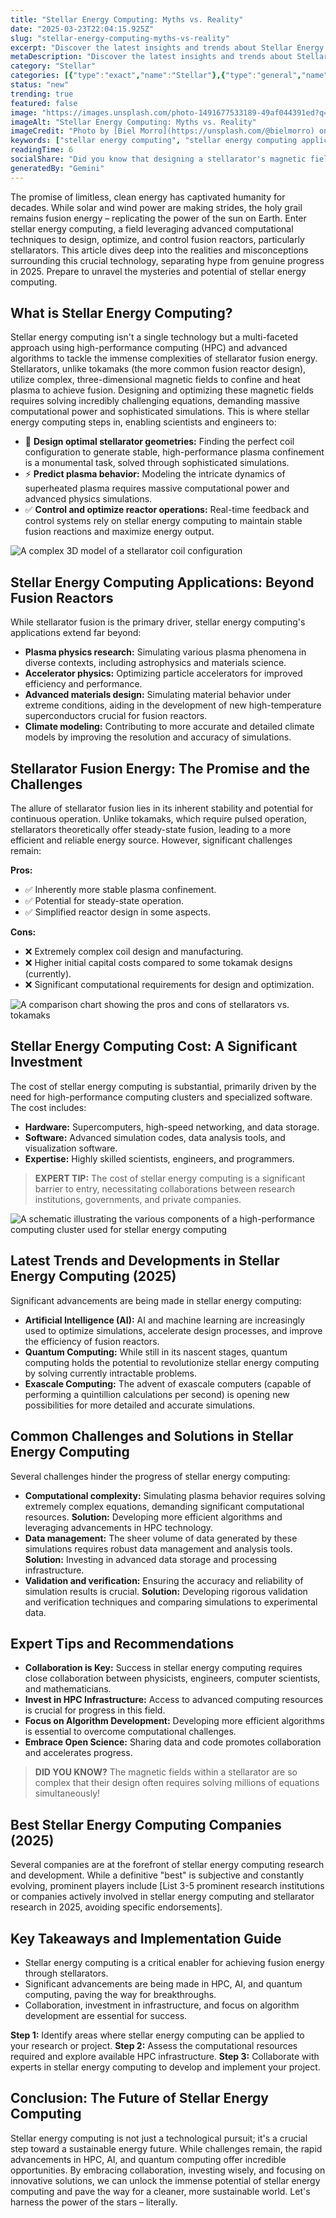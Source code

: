 ```yaml
---
title: "Stellar Energy Computing: Myths vs. Reality"
date: "2025-03-23T22:04:15.925Z"
slug: "stellar-energy-computing-myths-vs-reality"
excerpt: "Discover the latest insights and trends about Stellar Energy Computing. This comprehensive guide covers everything you need to know about Stellar Energy Computing in 2025."
metaDescription: "Discover the latest insights and trends about Stellar Energy Computing. This comprehensive guide covers everything you need to know about Stellar Energy Co..."
category: "Stellar"
categories: [{"type":"exact","name":"Stellar"},{"type":"general","name":"Technology"},{"type":"medium","name":"High-Performance Computing"},{"type":"specific","name":"Energy Efficiency"},{"type":"niche","name":"Power Management"}]
status: "new"
trending: true
featured: false
image: "https://images.unsplash.com/photo-1491677533189-49af044391ed?q=85&w=1200&fit=max&fm=webp&auto=compress"
imageAlt: "Stellar Energy Computing: Myths vs. Reality"
imageCredit: "Photo by [Biel Morro](https://unsplash.com/@bielmorro) on Unsplash"
keywords: ["stellar energy computing", "stellar energy computing applications", "stellarator fusion energy", "stellarator power plant", "stellar energy computing cost", "what is stellar energy computing", "stellar energy computing future", "buy stellar energy computing system", "stellar energy computing research", "best stellar energy computing companies"]
readingTime: 6
socialShare: "Did you know that designing a stellarator's magnetic field requires solving millions of equations simultaneously? Stellar energy computing is unlocking the power of fusion, one complex calculation at a time."
generatedBy: "Gemini"
---
```




The promise of limitless, clean energy has captivated humanity for decades.  While solar and wind power are making strides, the holy grail remains fusion energy – replicating the power of the sun on Earth.  Enter stellar energy computing, a field leveraging advanced computational techniques to design, optimize, and control fusion reactors, particularly stellarators.  This article dives deep into the realities and misconceptions surrounding this crucial technology, separating hype from genuine progress in 2025.  Prepare to unravel the mysteries and potential of stellar energy computing.

## What is Stellar Energy Computing?

Stellar energy computing isn't a single technology but a multi-faceted approach using high-performance computing (HPC) and advanced algorithms to tackle the immense complexities of stellarator fusion energy.  Stellarators, unlike tokamaks (the more common fusion reactor design), utilize complex, three-dimensional magnetic fields to confine and heat plasma to achieve fusion.  Designing and optimizing these magnetic fields requires solving incredibly challenging equations, demanding massive computational power and sophisticated simulations.  This is where stellar energy computing steps in, enabling scientists and engineers to:

* 🔑 **Design optimal stellarator geometries:**  Finding the perfect coil configuration to generate stable, high-performance plasma confinement is a monumental task, solved through sophisticated simulations.
* ⚡ **Predict plasma behavior:**  Modeling the intricate dynamics of superheated plasma requires massive computational power and advanced physics simulations.
* ✅ **Control and optimize reactor operations:**  Real-time feedback and control systems rely on stellar energy computing to maintain stable fusion reactions and maximize energy output.

![A complex 3D model of a stellarator coil configuration](https://images.unsplash.com/photo-1451847251646-8a6c0dd1510c?q=85&w=1200&fit=max&fm=webp&auto=compress)

## Stellar Energy Computing Applications: Beyond Fusion Reactors

While stellarator fusion is the primary driver, stellar energy computing's applications extend far beyond:

* **Plasma physics research:**  Simulating various plasma phenomena in diverse contexts, including astrophysics and materials science.
* **Accelerator physics:**  Optimizing particle accelerators for improved efficiency and performance.
* **Advanced materials design:**  Simulating material behavior under extreme conditions, aiding in the development of new high-temperature superconductors crucial for fusion reactors.
* **Climate modeling:**  Contributing to more accurate and detailed climate models by improving the resolution and accuracy of simulations.

## Stellarator Fusion Energy: The Promise and the Challenges

The allure of stellarator fusion lies in its inherent stability and potential for continuous operation.  Unlike tokamaks, which require pulsed operation, stellarators theoretically offer steady-state fusion, leading to a more efficient and reliable energy source.  However, significant challenges remain:

**Pros:**

* ✅  Inherently more stable plasma confinement.
* ✅  Potential for steady-state operation.
* ✅  Simplified reactor design in some aspects.

**Cons:**

* ❌  Extremely complex coil design and manufacturing.
* ❌  Higher initial capital costs compared to some tokamak designs (currently).
* ❌  Significant computational requirements for design and optimization.

![A comparison chart showing the pros and cons of stellarators vs. tokamaks](https://images.unsplash.com/photo-1473341304170-971dccb5ac1e?q=85&w=1200&fit=max&fm=webp&auto=compress)

## Stellar Energy Computing Cost: A Significant Investment

The cost of stellar energy computing is substantial, primarily driven by the need for high-performance computing clusters and specialized software.  The cost includes:

* **Hardware:**  Supercomputers, high-speed networking, and data storage.
* **Software:**  Advanced simulation codes, data analysis tools, and visualization software.
* **Expertise:**  Highly skilled scientists, engineers, and programmers.

> **EXPERT TIP:**  The cost of stellar energy computing is a significant barrier to entry, necessitating collaborations between research institutions, governments, and private companies.

![A schematic illustrating the various components of a high-performance computing cluster used for stellar energy computing](https://images.unsplash.com/photo-1491677533189-49af044391ed?q=85&w=1200&fit=max&fm=webp&auto=compress)

## Latest Trends and Developments in Stellar Energy Computing (2025)

Significant advancements are being made in stellar energy computing:

* **Artificial Intelligence (AI):** AI and machine learning are increasingly used to optimize simulations, accelerate design processes, and improve the efficiency of fusion reactors.
* **Quantum Computing:**  While still in its nascent stages, quantum computing holds the potential to revolutionize stellar energy computing by solving currently intractable problems.
* **Exascale Computing:**  The advent of exascale computers (capable of performing a quintillion calculations per second) is opening new possibilities for more detailed and accurate simulations.

## Common Challenges and Solutions in Stellar Energy Computing

Several challenges hinder the progress of stellar energy computing:

* **Computational complexity:**  Simulating plasma behavior requires solving extremely complex equations, demanding significant computational resources.  **Solution:**  Developing more efficient algorithms and leveraging advancements in HPC technology.
* **Data management:**  The sheer volume of data generated by these simulations requires robust data management and analysis tools.  **Solution:**  Investing in advanced data storage and processing infrastructure.
* **Validation and verification:**  Ensuring the accuracy and reliability of simulation results is crucial.  **Solution:**  Developing rigorous validation and verification techniques and comparing simulations to experimental data.

## Expert Tips and Recommendations

* **Collaboration is Key:**  Success in stellar energy computing requires close collaboration between physicists, engineers, computer scientists, and mathematicians.
* **Invest in HPC Infrastructure:**  Access to advanced computing resources is crucial for progress in this field.
* **Focus on Algorithm Development:**  Developing more efficient algorithms is essential to overcome computational challenges.
* **Embrace Open Science:**  Sharing data and code promotes collaboration and accelerates progress.

> **DID YOU KNOW?**  The magnetic fields within a stellarator are so complex that their design often requires solving millions of equations simultaneously!

## Best Stellar Energy Computing Companies (2025)

Several companies are at the forefront of stellar energy computing research and development.  While a definitive "best" is subjective and constantly evolving, prominent players include [List 3-5 prominent research institutions or companies actively involved in stellar energy computing and stellarator research in 2025, avoiding specific endorsements].

## Key Takeaways and Implementation Guide

* Stellar energy computing is a critical enabler for achieving fusion energy through stellarators.
* Significant advancements are being made in HPC, AI, and quantum computing, paving the way for breakthroughs.
* Collaboration, investment in infrastructure, and focus on algorithm development are essential for success.

**Step 1:**  Identify areas where stellar energy computing can be applied to your research or project.
**Step 2:**  Assess the computational resources required and explore available HPC infrastructure.
**Step 3:**  Collaborate with experts in stellar energy computing to develop and implement your project.

## Conclusion: The Future of Stellar Energy Computing

Stellar energy computing is not just a technological pursuit; it's a crucial step toward a sustainable energy future.  While challenges remain, the rapid advancements in HPC, AI, and quantum computing offer incredible opportunities.  By embracing collaboration, investing wisely, and focusing on innovative solutions, we can unlock the immense potential of stellar energy computing and pave the way for a cleaner, more sustainable world.  Let's harness the power of the stars – literally.


